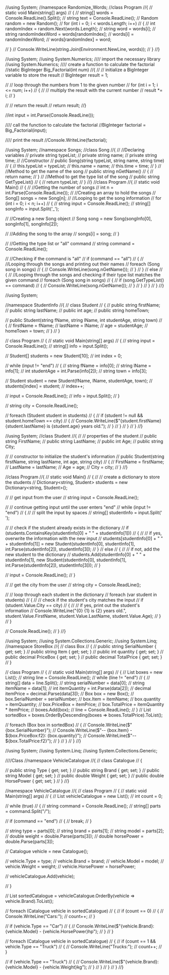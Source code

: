 //using System;
//namespace Randomize_Words;
//class Program
//{
//    static void Main(string[] args)
//    {
//        string[] words = Console.ReadLine().Split();
//        string text = Console.ReadLine();
//        Random random = new Random();
//        for (int i = 0; i < words.Length; i++)
//        {
//            int randomIndex = random.Next(words.Length);
//            string word = words[i];
//            string randomIndexWord = words[randomIndex];
//            words[i] = randomIndexWord;
//            words[randomIndex] = word;

//        }
//        Console.WriteLine(string.Join(Environment.NewLine, words));
//    }
//}




//using System;
//using System.Numerics;
//// import the necessary library
//using System.Numerics;
//// create a function to calculate the factorial
//static BigInteger Big_Factorial(int num)
//{
//    // initialize a BigInteger variable to store the result
//    BigInteger result = 1;

//    // loop through the numbers from 1 to the given number
//    for (int i = 1; i <= num; i++)
//    {
//        // multiply the result with the current number
//        result *= i;
//    }

//    // return the result
//    return result;
//}

//int input = int.Parse(Console.ReadLine());

//// call the function to calculate the factorial
//BigInteger factorial = Big_Factorial(input);

//// print the result
//Console.WriteLine(factorial);




//using System;
//namespace Songs;
//class Song
//{
//    //Declaring variables
//    private string typeList;
//    private string name;
//    private string time;
//    //Constructor
//    public Song(string typeList, string name, string time)
//    {
//        this.typeList = typeList;
//        this.name = name;
//        this.time = time;
//    }
//    //Method to get the name of the song
//    public string nGetName()
//    {
//        return name;
//    }
//    //Method to get the type list of the song
//    public string GetTypeList()
//    {
//        return typeList;
//    }
//}
//class Program
//{
//    static void Main()
//    {
//        //Getting the number of songs
//        int n = int.Parse(Console.ReadLine());
//        //Creating an array to hold the songs
//        Song[] songs = new Song[n];
//        //Looping to get the song information
//        for (int i = 0; i < n; i++)
//        {
//            string input = Console.ReadLine();
//            string[] songInfo = input.Split('_');

//            //Creating a new Song object
//            Song song = new Song(songInfo[0], songInfo[1], songInfo[2]);

//            //Adding the song to the array
//            songs[i] = song;
//        }

//        //Getting the type list or "all" command
//        string command = Console.ReadLine();

//        //Checking if the command is "all"
//        if (command == "all")
//        {
//            //Looping through the songs and printing out their names
//            foreach (Song song in songs)
//            {
//                Console.WriteLine(song.nGetName());
//            }
//        }
//        else
//        {
//            //Looping through the songs and checking if their type list matches the given command
//            foreach (Song song in songs)
//            {
//                if (song.GetTypeList() == command)
//                {
//                    Console.WriteLine(song.nGetName());
//                }
//            }
//        }
//    }
//}



//using System;

//namespace StudentInfo
//{
//    class Student
//    {
//        public string firstName;
//        public string lastName;
//        public int age;
//        public string homeTown;

//        public Student(string fName, string lName, int studentAge, string town)
//        {
//            firstName = fName;
//            lastName = lName;
//            age = studentAge;
//            homeTown = town;
//        }
//    }

//    class Program
//    {
//        static void Main(string[] args)
//        {
//            string input = Console.ReadLine();
//            string[] info = input.Split();

//            Student[] students = new Student[10];
//            int index = 0;

//            while (input != "end")
//            {
//                string fName = info[0];
//                string lName = info[1];
//                int studentAge = int.Parse(info[2]);
//                string town = info[3];

//                Student student = new Student(fName, lName, studentAge, town);
//                students[index] = student;
//                index++;

//                input = Console.ReadLine();
//                info = input.Split();
//            }

//            string city = Console.ReadLine();

//            foreach (Student student in students)
//            {
//                if (student != null && student.homeTown == city)
//                {
//                    Console.WriteLine($"{student.firstName} {student.lastName} is {student.age} years old.");
//                }
//            }
//        }
//    }
//}





//using System;
//class Student
//{
//    // properties of the student
//    public string FirstName;
//    public string LastName;
//    public int Age;
//    public string City;

//    // constructor to initialize the student's information
//    public Student(string firstName, string lastName, int age, string city)
//    {
//        FirstName = firstName;
//        LastName = lastName;
//        Age = age;
//        City = city;
//    }
//}

//class Program
//{
//    static void Main()
//    {
//        // create a dictionary to store the students
//        Dictionary<string, Student> students = new Dictionary<string, Student>();

//        // get input from the user
//        string input = Console.ReadLine();

//        // continue getting input until the user enters "end"
//        while (input != "end")
//        {
//            // split the input by spaces
//            string[] studentInfo = input.Split(' ');

//            // check if the student already exists in the dictionary
//            if (students.ContainsKey(studentInfo[0] + " " + studentInfo[1]))
//            {
//                // if yes, overwrite the information with the new input
//                students[studentInfo[0] + " " + studentInfo[1]] = new Student(studentInfo[0], studentInfo[1], int.Parse(studentInfo[2]), studentInfo[3]);
//            }
//            else
//            {
//                // if not, add the new student to the dictionary
//                students.Add(studentInfo[0] + " " + studentInfo[1], new Student(studentInfo[0], studentInfo[1], int.Parse(studentInfo[2]), studentInfo[3]));
//            }

//            input = Console.ReadLine();
//        }

//        // get the city from the user
//        string city = Console.ReadLine();

//        // loop through each student in the dictionary
//        foreach (var student in students)
//        {
//            // check if the student's city matches the input
//            if (student.Value.City == city)
//            {
//                // if yes, print out the student's information
//                Console.WriteLine("{0} {1} is {2} years old.", student.Value.FirstName, student.Value.LastName, student.Value.Age);
//            }
//        }

//        Console.ReadLine();
//    }
//}



//using System;
//using System.Collections.Generic;
//using System.Linq;
//namespace StoreBox
//{
//    class Box
//    {
//        public string SerialNumber { get; set; }
//        public string Item { get; set; }
//        public int quantity { get; set; }
//        public decimal PriceBox { get; set; }
//        public decimal TotalPrice { get; set; }
//    }

//    class Program
//    {
//        static void Main(string[] args)
//        {
//            List<Box> boxes = new List<Box>();
//            string line = Console.ReadLine();
//            while (line != "end")
//            {
//                string[] data = line.Split();
//                string serialNumber = data[0];
//                string itemName = data[1];
//                int itemQuantity = int.Parse(data[2]);
//                decimal itemPrice = decimal.Parse(data[3]);
//                Box box = new Box();
//                box.SerialNumber = serialNumber;
//                box.Item = itemName;
//                box.quantity = itemQuantity;
//                box.PriceBox = itemPrice;
//                box.TotalPrice = itemQuantity * itemPrice;
//                boxes.Add(box);
//                line = Console.ReadLine();
//            }
//            List<Box> sortedBox = boxes.OrderByDescending(boxes => boxes.TotalPrice).ToList();

//            foreach (Box box in sortedBox)
//            {
//                Console.WriteLine($"{box.SerialNumber}");
//                Console.WriteLine($"-- {box.Item} - ${box.PriceBox:f2}: {box.quantity}");
//                Console.WriteLine($"-- ${box.TotalPrice:f2}");
//            }
//        }
//    }
//}



//using System;
//using System.Linq;
//using System.Collections.Generic;

////Class
//namespace VehicleCatalogue
//{
//    class Catalogue
//    {

//        public string Type { get; set; }
//        public string Brand { get; set; }
//        public string Model { get; set; }
//        public double Weight { get; set; }
//        public double HorsePower { get; set; }
//    }
//}


//namespace VehicleCatalogue
//{
//    class Program
//    {
//        static void Main(string[] args)
//        {
//            List<Catalogue> vehicleCatalogue = new List<Catalogue>();
//            int count = 0;

//            while (true)
//            {
//                string command = Console.ReadLine();
//                string[] parts = command.Split("/");

//                if (command == "end")
//                {
//                    break;
//                }

//                string type = parts[0];
//                string brand = parts[1];
//                string model = parts[2];
//                double weight = double.Parse(parts[3]);
//                double horsePower = double.Parse(parts[3]);

//                Catalogue vehicle = new Catalogue();

//                vehicle.Type = type;
//                vehicle.Brand = brand;
//                vehicle.Model = model;
//                vehicle.Weight = weight;
//                vehicle.HorsePower = horsePower;

//                vehicleCatalogue.Add(vehicle);

//            }

//            List<Catalogue> sortedCatalogue = vehicleCatalogue.OrderBy(vehicle => vehicle.Brand).ToList();

//            foreach (Catalogue vehicle in sortedCatalogue)
//            {
//                if (count == 0)
//                {
//                    Console.WriteLine("Cars:");
//                    count++;
//                }

//                if (vehicle.Type == "Car")
//                {
//                    Console.WriteLine($"{vehicle.Brand}: {vehicle.Model} - {vehicle.HorsePower}hp");
//                }
//            }

//            foreach (Catalogue vehicle in sortedCatalogue)
//            {
//                if (count == 1 && vehicle.Type == "Truck")
//                {
//                    Console.WriteLine("Trucks:");
//                    count++;
//                }

//                if (vehicle.Type == "Truck")
//                {
//                    Console.WriteLine($"{vehicle.Brand}: {vehicle.Model} - {vehicle.Weight}kg");
//                }
//            }
//        }
//    }
//}

